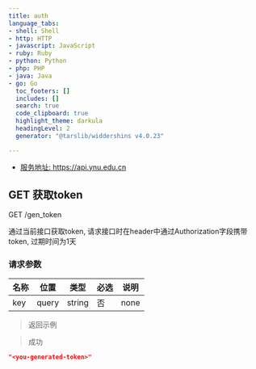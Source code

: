 ```yaml
---
title: auth
language_tabs:
- shell: Shell
- http: HTTP
- javascript: JavaScript
- ruby: Ruby
- python: Python
- php: PHP
- java: Java
- go: Go
  toc_footers: []
  includes: []
  search: true
  code_clipboard: true
  highlight_theme: darkula
  headingLevel: 2
  generator: "@tarslib/widdershins v4.0.23"

---
```


* <a href="https://api.ynu.edu.cn">服务地址: https://api.ynu.edu.cn</a>

## GET 获取token

GET /gen_token

通过当前接口获取token, 请求接口时在header中通过Authorization字段携带token, 过期时间为1天

### 请求参数

|名称|位置|类型|必选|说明|
|---|---|---|---|---|
|key|query|string| 否 |none|

> 返回示例

> 成功

```json
"<you-generated-token>"
```




